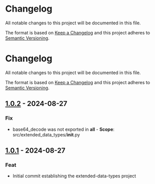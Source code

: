 Changelog
==========

All notable changes to this project will be documented in this file.

The format is based on [Keep a Changelog](https://keepachangelog.com/) and this project adheres to [Semantic Versioning](https://semver.org/).

<!-- changelog follows -->


Changelog
==========

All notable changes to this project will be documented in this file.

The format is based on [Keep a Changelog](https://keepachangelog.com/) and this project adheres to [Semantic Versioning](https://semver.org/).

<!-- changelog follows -->


## [1.0.2](https://github.com/jbcom/extended-data-types/tree/1.0.2) - 2024-08-27

### Fix

- base64_decode was not exported in __all__
      - **Scope**: src/extended_data_types/__init__.py


## [1.0.1](https://github.com/jbcom/extended-data-types/tree/1.0.1) - 2024-08-27

### Feat

- Initial commit establishing the extended-data-types project
